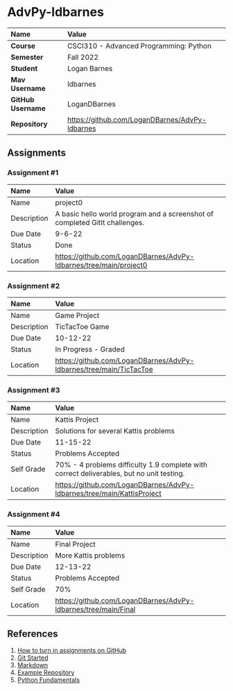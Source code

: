 # AdvPy-ldbarnes

| Name | Value |
|:---|:---|
| **Course** | CSCI310 - Advanced Programming: Python |
| **Semester** | Fall 2022 |
| **Student** | Logan Barnes |
| **Mav Username** | ldbarnes |
| **GitHub Username** | LoganDBarnes |
| **Repository** | https://github.com/LoganDBarnes/AdvPy-ldbarnes |

## Assignments

### Assignment #1

| Name | Value |
| :--- | :--- |
| Name | project0 |
| Description | A basic hello world program and a screenshot of completed GitIt challenges. |
| Due Date | 9-6-22 |
| Status | Done |
| Location | https://github.com/LoganDBarnes/AdvPy-ldbarnes/tree/main/project0 |

### Assignment #2

| Name | Value |
| :--- | :--- |
| Name | Game Project |
| Description | TicTacToe Game |
| Due Date | 10-12-22 |
| Status | In Progress - Graded |
| Location | https://github.com/LoganDBarnes/AdvPy-ldbarnes/tree/main/TicTacToe |

### Assignment #3

| Name | Value |
| :--- | :--- |
| Name | Kattis Project |
| Description | Solutions for several Kattis problems |
| Due Date | 11-15-22 |
| Status | Problems Accepted |
| Self Grade | 70% - 4 problems difficulty 1.9 complete with correct deliverables, but no unit testing. |
| Location | https://github.com/LoganDBarnes/AdvPy-ldbarnes/tree/main/KattisProject |

### Assignment #4

| Name | Value |
| :--- | :--- |
| Name | Final Project |
| Description | More Kattis problems |
| Due Date | 12-13-22 |
| Status | Problems Accepted |
| Self Grade | 70% |
| Location | https://github.com/LoganDBarnes/AdvPy-ldbarnes/tree/main/Final |

## References

1. [How to turn in assignments on GitHub](https://docs.google.com/document/d/16mixtVA-dePbWidBzI3JXNW4kFhRyT7XsJgL6GtGvGA/edit?usp=sharing)
2. [Git Started](https://docs.google.com/document/d/1M0YeBfFPy5YPpfX7312R9-IldjagimvEma_YhgeLPcw/edit#heading=h.ssqvh5gmotj4)
3. [Markdown](https://github.com/adam-p/markdown-here/wiki/Markdown-Cheatsheet)
4. [Example Repository](https://github.com/rambasnet/Kattis-Demos-Testing)
5. [Python Fundamentals](https://github.com/rambasnet/Python-Fundamentals)
